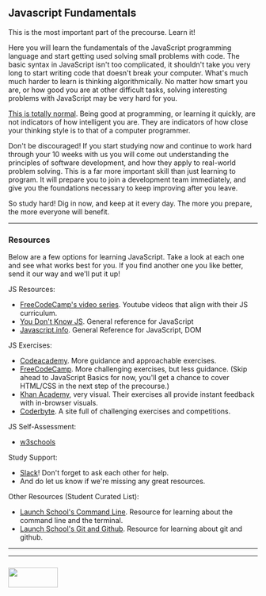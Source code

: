 ## Javascript Fundamentals

This is the most important part of the precourse.  Learn it! 

Here you will learn the fundamentals of the JavaScript programming language and start getting used solving small problems with code.  The basic syntax in JavaScript isn't too complicated, it shouldn't take you very long to start writing code that doesn't break your computer.  What's much much harder to learn is thinking algorithmically.  No matter how smart you are, or how good you are at other difficult tasks, solving interesting problems with JavaScript may be very hard for you.  

[This is totally normal](http://elewa.education/2018/01/22/thinking-computer-thoughts/).  Being good at programming, or learning it quickly, are not indicators of how intelligent you are.  They are indicators of how close your thinking style is to that of a computer programmer.  

Don't be discouraged!  If you start studying now and continue to work hard through your 10 weeks with us you will come out understanding the principles of software development, and how they apply to real-world problem solving.  This is a far more important skill than just learning to program.  It will prepare you to join a development team immediately, and give you the foundations necessary to keep improving after you leave.

So study hard! Dig in now, and keep at it every day.  The more you prepare, the more everyone will benefit.




___

### Resources

Below are a few options for learning JavaScript.  Take a look at each one and see what works best for you.  If you find another one you like better, send it our way and we'll put it up!


JS Resources:
* [FreeCodeCamp's video series](https://medium.freecodecamp.org/my-giant-javascript-basics-course-is-now-live-on-youtube-and-its-100-free-9020a21bbc27).  Youtube videos that align with their JS curriculum. 
* [You Don't Know JS](https://github.com/getify/You-Dont-Know-JS/blob/master/up%20&%20going/README.md#you-dont-know-js-up--going). General reference for JavaScript
* [Javascript.info](https://javascript.info). General Reference for JavaScript, DOM

JS Exercises:
* [Codeacademy](https://www.codecademy.com/en/tracks/javascript). More guidance and approachable exercises.
* [FreeCodeCamp](https://www.freecodecamp.org/map). More challenging exercises, but less guidance.  (Skip ahead to JavaScript Basics for now, you'll get a chance to cover HTML/CSS in the next step of the precourse.)
* [Khan Academy](https://www.khanacademy.org/computing/computer-programming/programming), very visual.  Their exercises all provide instant feedback with in-browser visuals.
* [Coderbyte](https://coderbyte.com/).  A site full of challenging exercises and competitions.


JS Self-Assessment:
* [w3schools](https://www.w3schools.com/js/js_quiz.asp)
  


Study Support:
* [Slack](https://join.slack.com/t/elewa-academy/shared_invite/enQtMjk4OTA3OTM1NjIwLTA2ZmQ0NDVhNjQxZWM2NjNhNmMyNmVhZGNhZmJmZTY1OWQ4Nzc0ZTkzZGE3NjdiYTYwYThlNzI3YTg2NGM5MGM)!  Don't forget to ask each other for help.
* And do let us know if we're missing any great resources.


Other Resources (Student Curated List):
* [Launch School's Command Line](https://launchschool.com/books/command_line). Resource for learning about the command line and the terminal.
* [Launch School's Git and Github](https://launchschool.com/books/git/). Resource for learning about git and github.






___
___
### <a href="http://elewa.education/blog" target="_blank"><img src="https://user-images.githubusercontent.com/18554853/34921062-506450ae-f97d-11e7-875f-6feeb26ad72d.png" width="100" height="40"/></a>